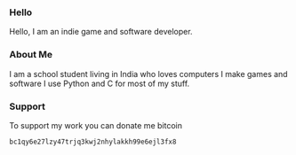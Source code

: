 ### Hello
Hello, I am an indie game and software developer.
### About Me
I am a school student living in India who loves computers I make games and software I use Python and C for most of my stuff.
### Support
To support my work you can donate me bitcoin
```
bc1qy6e27lzy47trjq3kwj2nhylakkh99e6ejl3fx8
```

